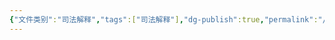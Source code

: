 ```yaml
---
{"文件类别":"司法解释","tags":["司法解释"],"dg-publish":true,"permalink":"/运行杂/模板/司法解释模板/","dgPassFrontmatter":true,"created":"2024-07-16T09:06:16.282+08:00","updated":"2024-09-11T12:40:17.771+08:00"}
---
```



